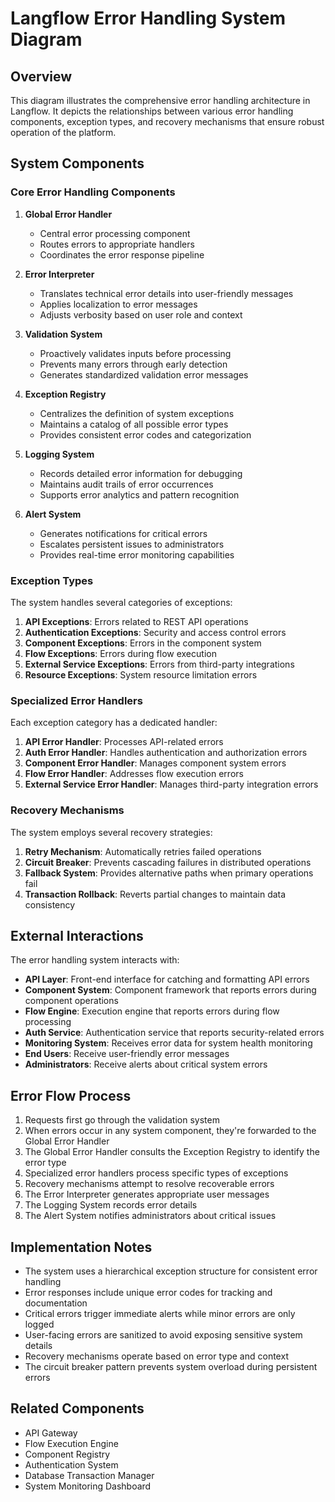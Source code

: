 # Langflow Error Handling System Diagram

## Overview

This diagram illustrates the comprehensive error handling architecture in Langflow. It depicts the relationships between various error handling components, exception types, and recovery mechanisms that ensure robust operation of the platform.

## System Components

### Core Error Handling Components

1. **Global Error Handler**
   - Central error processing component
   - Routes errors to appropriate handlers
   - Coordinates the error response pipeline

2. **Error Interpreter**
   - Translates technical error details into user-friendly messages
   - Applies localization to error messages
   - Adjusts verbosity based on user role and context

3. **Validation System**
   - Proactively validates inputs before processing
   - Prevents many errors through early detection
   - Generates standardized validation error messages

4. **Exception Registry**
   - Centralizes the definition of system exceptions
   - Maintains a catalog of all possible error types
   - Provides consistent error codes and categorization

5. **Logging System**
   - Records detailed error information for debugging
   - Maintains audit trails of error occurrences
   - Supports error analytics and pattern recognition

6. **Alert System**
   - Generates notifications for critical errors
   - Escalates persistent issues to administrators
   - Provides real-time error monitoring capabilities

### Exception Types

The system handles several categories of exceptions:

1. **API Exceptions**: Errors related to REST API operations
2. **Authentication Exceptions**: Security and access control errors
3. **Component Exceptions**: Errors in the component system
4. **Flow Exceptions**: Errors during flow execution
5. **External Service Exceptions**: Errors from third-party integrations
6. **Resource Exceptions**: System resource limitation errors

### Specialized Error Handlers

Each exception category has a dedicated handler:

1. **API Error Handler**: Processes API-related errors
2. **Auth Error Handler**: Handles authentication and authorization errors
3. **Component Error Handler**: Manages component system errors
4. **Flow Error Handler**: Addresses flow execution errors
5. **External Service Error Handler**: Manages third-party integration errors

### Recovery Mechanisms

The system employs several recovery strategies:

1. **Retry Mechanism**: Automatically retries failed operations
2. **Circuit Breaker**: Prevents cascading failures in distributed operations
3. **Fallback System**: Provides alternative paths when primary operations fail
4. **Transaction Rollback**: Reverts partial changes to maintain data consistency

## External Interactions

The error handling system interacts with:

- **API Layer**: Front-end interface for catching and formatting API errors
- **Component System**: Component framework that reports errors during component operations
- **Flow Engine**: Execution engine that reports errors during flow processing
- **Auth Service**: Authentication service that reports security-related errors
- **Monitoring System**: Receives error data for system health monitoring
- **End Users**: Receive user-friendly error messages
- **Administrators**: Receive alerts about critical system errors

## Error Flow Process

1. Requests first go through the validation system
2. When errors occur in any system component, they're forwarded to the Global Error Handler
3. The Global Error Handler consults the Exception Registry to identify the error type
4. Specialized error handlers process specific types of exceptions
5. Recovery mechanisms attempt to resolve recoverable errors
6. The Error Interpreter generates appropriate user messages
7. The Logging System records error details
8. The Alert System notifies administrators about critical issues

## Implementation Notes

- The system uses a hierarchical exception structure for consistent error handling
- Error responses include unique error codes for tracking and documentation
- Critical errors trigger immediate alerts while minor errors are only logged
- User-facing errors are sanitized to avoid exposing sensitive system details
- Recovery mechanisms operate based on error type and context
- The circuit breaker pattern prevents system overload during persistent errors

## Related Components

- API Gateway
- Flow Execution Engine
- Component Registry
- Authentication System
- Database Transaction Manager
- System Monitoring Dashboard